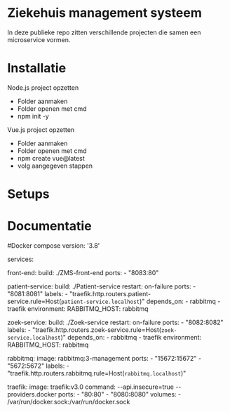 # Ziekehuis management systeem
In deze publieke repo zitten verschillende projecten die samen een microservice vormen.

# Installatie
Node.js project opzetten
* Folder aanmaken
* Folder openen met cmd
* npm init -y

Vue.js project opzetten
* Folder aanmaken
* Folder openen met cmd
* npm create vue@latest
* volg aangegeven stappen
  
# Setups


# Documentatie


#Docker compose
version: '3.8'

services:

  front-end:
    build: ./ZMS-front-end
    ports:
      - "8083:80"

  patient-service:
    build: ./Patient-service
    restart: on-failure
    ports:
      - "8081:8081"
    labels:
      - "traefik.http.routers.patient-service.rule=Host(`patient-service.localhost`)"
    depends_on:
      - rabbitmq
      - traefik
    environment:
      RABBITMQ_HOST: rabbitmq
  
  zoek-service:
    build: ./Zoek-service
    restart: on-failure
    ports:
      - "8082:8082"
    labels:
      - "traefik.http.routers.zoek-service.rule=Host(`zoek-service.localhost`)"
    depends_on:
      - rabbitmq
      - traefik
    environment:
      RABBITMQ_HOST: rabbitmq

  rabbitmq:
    image: rabbitmq:3-management
    ports:
      - "15672:15672"
      - "5672:5672"
    labels:
      - "traefik.http.routers.rabbitmq.rule=Host(`rabbitmq.localhost`)"

  traefik:
    image: traefik:v3.0
    command: --api.insecure=true --providers.docker
    ports:
      - "80:80"
      - "8080:8080"
    volumes:
      - /var/run/docker.sock:/var/run/docker.sock

